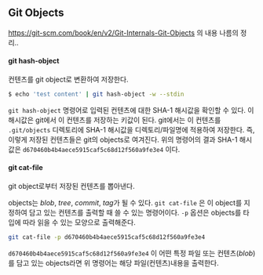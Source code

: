 ## Git Objects

https://git-scm.com/book/en/v2/Git-Internals-Git-Objects 의 내용 나름의 정리.. 

#### git hash-object

컨텐츠를 git object로 변환하여 저장한다.

```bash
$ echo 'test content' | git hash-object -w --stdin
```

`git hash-object` 명령어로 입력된 컨텐츠에 대한 SHA-1 해시값을 확인할 수 있다. 이 해시값은 git에서 이 컨텐츠를 저장하는 키값이 된다. git에서는 이 컨텐츠를 `.git/objects` 디렉토리에 SHA-1 해시값을 디렉토리/파일명에 적용하여 저장한다. 즉, 이렇게 저장된 컨텐츠들은 git의 objects로 여겨진다. 위의 명령어의 결과 SHA-1 해시값은 `d670460b4b4aece5915caf5c68d12f560a9fe3e4` 이다.

#### git cat-file

git object로부터 저장된 컨텐츠를 뽑아낸다.

objects는 *blob*, *tree*, *commit*, *tag*가 될 수 있다. `git cat-file` 은 이 object를 지정하여 담고 있는 컨텐츠를 출력할 때 쓸 수 있는 명령어이다. `-p` 옵션은 objects를 타입에 따라 읽을 수 있는 모양으로 출력해준다. 

```bash
git cat-file -p d670460b4b4aece5915caf5c68d12f560a9fe3e4
```

`d670460b4b4aece5915caf5c68d12f560a9fe3e4` 이 어떤 특정 파일 또는 컨텐츠(*blob*)를 담고 있는 objects라면 위 명령어는 해당 파일(컨텐츠)내용을 출력한다.







